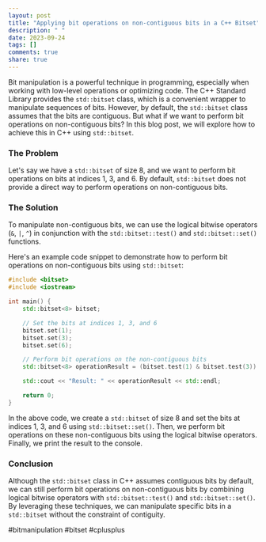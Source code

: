 ```yaml
---
layout: post
title: "Applying bit operations on non-contiguous bits in a C++ Bitset"
description: " "
date: 2023-09-24
tags: []
comments: true
share: true
---
```


Bit manipulation is a powerful technique in programming, especially when working with low-level operations or optimizing code. The C++ Standard Library provides the `std::bitset` class, which is a convenient wrapper to manipulate sequences of bits. However, by default, the `std::bitset` class assumes that the bits are contiguous. But what if we want to perform bit operations on non-contiguous bits? In this blog post, we will explore how to achieve this in C++ using `std::bitset`.

### The Problem

Let's say we have a `std::bitset` of size 8, and we want to perform bit operations on bits at indices 1, 3, and 6. By default, `std::bitset` does not provide a direct way to perform operations on non-contiguous bits.

### The Solution

To manipulate non-contiguous bits, we can use the logical bitwise operators (`&`, `|`, `^`) in conjunction with the `std::bitset::test()` and `std::bitset::set()` functions.

Here's an example code snippet to demonstrate how to perform bit operations on non-contiguous bits using `std::bitset`:

```cpp
#include <bitset>
#include <iostream>

int main() {
    std::bitset<8> bitset;

    // Set the bits at indices 1, 3, and 6
    bitset.set(1);
    bitset.set(3);
    bitset.set(6);

    // Perform bit operations on the non-contiguous bits
    std::bitset<8> operationResult = (bitset.test(1) & bitset.test(3)) | bitset.test(6);

    std::cout << "Result: " << operationResult << std::endl;

    return 0;
}
```

In the above code, we create a `std::bitset` of size 8 and set the bits at indices 1, 3, and 6 using `std::bitset::set()`. Then, we perform bit operations on these non-contiguous bits using the logical bitwise operators. Finally, we print the result to the console.

### Conclusion

Although the `std::bitset` class in C++ assumes contiguous bits by default, we can still perform bit operations on non-contiguous bits by combining logical bitwise operators with `std::bitset::test()` and `std::bitset::set()`. By leveraging these techniques, we can manipulate specific bits in a `std::bitset` without the constraint of contiguity.

#bitmanipulation #bitset #cplusplus